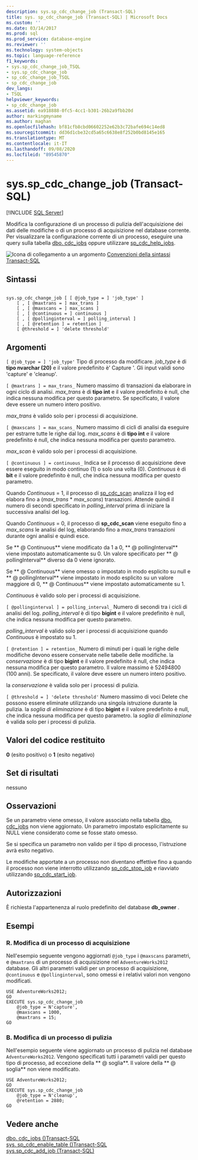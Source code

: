 ```yaml
---
description: sys.sp_cdc_change_job (Transact-SQL)
title: sys. sp_cdc_change_job (Transact-SQL) | Microsoft Docs
ms.custom: ''
ms.date: 03/14/2017
ms.prod: sql
ms.prod_service: database-engine
ms.reviewer: ''
ms.technology: system-objects
ms.topic: language-reference
f1_keywords:
- sys.sp_cdc_change_job_TSQL
- sys.sp_cdc_change_job
- sp_cdc_change_job_TSQL
- sp_cdc_change_job
dev_langs:
- TSQL
helpviewer_keywords:
- sp_cdc_change_job
ms.assetid: ea918888-0fc5-4cc1-b301-26b2a9fbb20d
author: markingmyname
ms.author: maghan
ms.openlocfilehash: bf81cfb8cbd06602252e62b3c72bafe694c14ed8
ms.sourcegitcommit: dd36d1cbe32cd5a65c6638e8f252b0bd8145e165
ms.translationtype: MT
ms.contentlocale: it-IT
ms.lasthandoff: 09/08/2020
ms.locfileid: "89545870"
---
```

# <a name="syssp_cdc_change_job-transact-sql"></a>sys.sp_cdc_change_job (Transact-SQL)
[!INCLUDE [SQL Server](../../includes/applies-to-version/sqlserver.md)]

  Modifica la configurazione di un processo di pulizia dell'acquisizione dei dati delle modifiche o di un processo di acquisizione nel database corrente. Per visualizzare la configurazione corrente di un processo, eseguire una query sulla tabella [dbo. cdc_jobs](../../relational-databases/system-tables/dbo-cdc-jobs-transact-sql.md) oppure utilizzare [sp_cdc_help_jobs](../../relational-databases/system-stored-procedures/sys-sp-cdc-help-jobs-transact-sql.md).  
  
 ![Icona di collegamento a un argomento](../../database-engine/configure-windows/media/topic-link.gif "Icona di collegamento a un argomento") [Convenzioni della sintassi Transact-SQL](../../t-sql/language-elements/transact-sql-syntax-conventions-transact-sql.md)  
  
## <a name="syntax"></a>Sintassi  
  
```  
  
sys.sp_cdc_change_job [ [ @job_type = ] 'job_type' ]  
    [ , [ @maxtrans = ] max_trans ]   
    [ , [ @maxscans = ] max_scans ]   
    [ , [ @continuous = ] continuous ]   
    [ , [ @pollinginterval = ] polling_interval ]   
    [ , [ @retention ] = retention ]   
    [ @threshold = ] 'delete threshold'  
```  
  
## <a name="arguments"></a>Argomenti  
`[ @job_type = ] 'job_type'` Tipo di processo da modificare. *job_type* è di **tipo nvarchar (20)** e il valore predefinito è' Capture '. Gli input validi sono 'capture' e 'cleanup'.  
  
`[ @maxtrans ] = max_trans_` Numero massimo di transazioni da elaborare in ogni ciclo di analisi. *max_trans* è di **tipo int** e il valore predefinito è null, che indica nessuna modifica per questo parametro. Se specificato, il valore deve essere un numero intero positivo.  
  
 *max_trans* è valido solo per i processi di acquisizione.  
  
`[ @maxscans ] = max_scans_` Numero massimo di cicli di analisi da eseguire per estrarre tutte le righe dal log. *max_scans* è di **tipo int** e il valore predefinito è null, che indica nessuna modifica per questo parametro.  
  
 *max_scan* è valido solo per i processi di acquisizione.  
  
`[ @continuous ] = continuous_` Indica se il processo di acquisizione deve essere eseguito in modo continuo (1) o solo una volta (0). *Continuous* è di **bit** e il valore predefinito è null, che indica nessuna modifica per questo parametro.  
  
 Quando *Continuous* = 1, il processo di [sp_cdc_scan](../../relational-databases/system-stored-procedures/sys-sp-cdc-scan-transact-sql.md) analizza il log ed elabora fino a (*max_trans* \* *max_scans*) transazioni. Attende quindi il numero di secondi specificato in *polling_interval* prima di iniziare la successiva analisi del log.  
  
 Quando *Continuous* = 0, il processo di **sp_cdc_scan** viene eseguito fino a *max_scans* le analisi del log, elaborando fino a *max_trans* transazioni durante ogni analisi e quindi esce.  
  
 Se ** \@ Continuous** viene modificato da 1 a 0, ** \@ pollingInterval** viene impostato automaticamente su 0. Un valore specificato per ** \@ pollingInterval** diverso da 0 viene ignorato.  
  
 Se ** \@ Continuous** viene omesso o impostato in modo esplicito su null e ** \@ pollingInterval** viene impostato in modo esplicito su un valore maggiore di 0, ** \@ Continuous** viene impostato automaticamente su 1.  
  
 *Continuous* è valido solo per i processi di acquisizione.  
  
`[ @pollinginterval ] = polling_interval_` Numero di secondi tra i cicli di analisi del log. *polling_interval* è di tipo **bigint** e il valore predefinito è null, che indica nessuna modifica per questo parametro.  
  
 *polling_interval* è valido solo per i processi di acquisizione quando *Continuous* è impostato su 1.  
  
`[ @retention ] = retention_` Numero di minuti per i quali le righe delle modifiche devono essere conservate nelle tabelle delle modifiche. la *conservazione* è di tipo **bigint** e il valore predefinito è null, che indica nessuna modifica per questo parametro. Il valore massimo è 52494800 (100 anni). Se specificato, il valore deve essere un numero intero positivo.  
  
 la *conservazione* è valida solo per i processi di pulizia.  
  
`[ @threshold = ] 'delete threshold'` Numero massimo di voci Delete che possono essere eliminate utilizzando una singola istruzione durante la pulizia. la *soglia di eliminazione* è di tipo **bigint** e il valore predefinito è null, che indica nessuna modifica per questo parametro. la *soglia di eliminazione* è valida solo per i processi di pulizia.  
  
## <a name="return-code-values"></a>Valori del codice restituito  
 **0** (esito positivo) o **1** (esito negativo)  
  
## <a name="result-sets"></a>Set di risultati  
 nessuno  
  
## <a name="remarks"></a>Osservazioni  
 Se un parametro viene omesso, il valore associato nella tabella [dbo. cdc_jobs](../../relational-databases/system-tables/dbo-cdc-jobs-transact-sql.md) non viene aggiornato. Un parametro impostato esplicitamente su NULL viene considerato come se fosse stato omesso.  
  
 Se si specifica un parametro non valido per il tipo di processo, l'istruzione avrà esito negativo.  
  
 Le modifiche apportate a un processo non diventano effettive fino a quando il processo non viene interrotto utilizzando [sp_cdc_stop_job](../../relational-databases/system-stored-procedures/sys-sp-cdc-stop-job-transact-sql.md) e riavviato utilizzando [sp_cdc_start_job](../../relational-databases/system-stored-procedures/sys-sp-cdc-start-job-transact-sql.md).  
  
## <a name="permissions"></a>Autorizzazioni  
 È richiesta l'appartenenza al ruolo predefinito del database **db_owner** .  
  
## <a name="examples"></a>Esempi  
  
### <a name="a-changing-a-capture-job"></a>R. Modifica di un processo di acquisizione  
 Nell'esempio seguente vengono aggiornati `@job_type` i `@maxscans` parametri, e `@maxtrans` di un processo di acquisizione nel `AdventureWorks2012` database. Gli altri parametri validi per un processo di acquisizione, `@continuous` e `@pollinginterval`, sono omessi e i relativi valori non vengono modificati.  
  
```  
USE AdventureWorks2012;  
GO  
EXECUTE sys.sp_cdc_change_job   
    @job_type = N'capture',  
    @maxscans = 1000,  
    @maxtrans = 15;  
GO  
```  
  
### <a name="b-changing-a-cleanup-job"></a>B. Modifica di un processo di pulizia  
 Nell'esempio seguente viene aggiornato un processo di pulizia nel database `AdventureWorks2012`. Vengono specificati tutti i parametri validi per questo tipo di processo, ad eccezione della ** \@ soglia**. Il valore della ** \@ soglia** non viene modificato.  
  
```  
USE AdventureWorks2012;  
GO  
EXECUTE sys.sp_cdc_change_job   
    @job_type = N'cleanup',  
    @retention = 2880;  
GO  
```  
  
## <a name="see-also"></a>Vedere anche  
 [dbo. cdc_jobs &#40;&#41;Transact-SQL ](../../relational-databases/system-tables/dbo-cdc-jobs-transact-sql.md)   
 [sys. sp_cdc_enable_table &#40;&#41;Transact-SQL ](../../relational-databases/system-stored-procedures/sys-sp-cdc-enable-table-transact-sql.md)   
 [sys.sp_cdc_add_job &#40;Transact-SQL&#41;](../../relational-databases/system-stored-procedures/sys-sp-cdc-add-job-transact-sql.md)  
  
  

